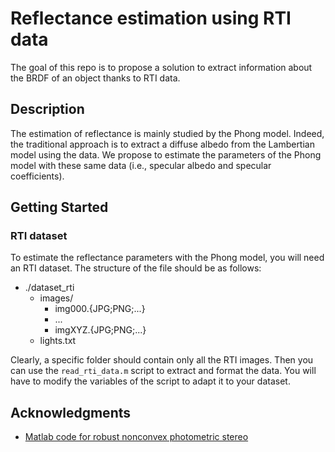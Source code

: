 # Reflectance estimation using RTI data
The goal of this repo is to propose a solution to extract information about the BRDF of an object thanks to RTI data.

## Description

The estimation of reflectance is mainly studied by the Phong model. Indeed, the traditional approach is to extract a diffuse albedo from the Lambertian model using the data. We propose to estimate the parameters of the Phong model with these same data (i.e., specular albedo and specular coefficients).

## Getting Started

### RTI dataset
To estimate the reflectance parameters with the Phong model, you will need an RTI dataset. The structure of the file should be as follows:
 - ./dataset_rti
	 - images/
		 - img000.{JPG;PNG;...}
		 - ...
		 - imgXYZ.{JPG;PNG;...}
	 - lights.txt

Clearly, a specific folder should contain only all the RTI images. Then you can use the `read_rti_data.m` script to extract and format the data. You will have to modify the variables of the script to adapt it to your dataset. 

## Acknowledgments

 - [Matlab code for robust nonconvex photometric stereo](https://github.com/yqueau/robust_ps)


